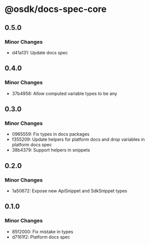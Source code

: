 # @osdk/docs-spec-core

## 0.5.0

### Minor Changes

- d41a131: Update docs spec

## 0.4.0

### Minor Changes

- 37b4958: Allow computed variable types to be any

## 0.3.0

### Minor Changes

- 0965559: Fix types in docs packages
- f355209: Update helpers for platform docs and drop variables in platform docs spec
- 38b4379: Support helpers in snippets

## 0.2.0

### Minor Changes

- 1a50672: Expose new ApiSnippet and SdkSnippet types

## 0.1.0

### Minor Changes

- 85f2000: Fix mistake in types
- d7161f2: Platform docs spec
